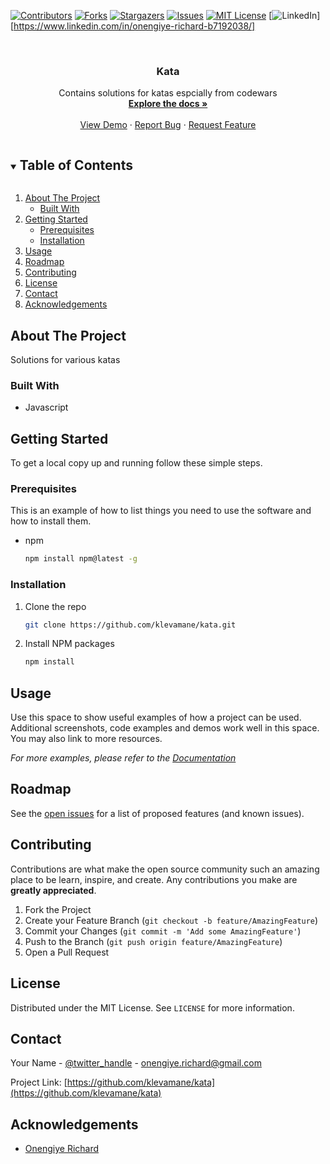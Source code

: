 <!--
*** Thanks for checking out the Best-README-Template. If you have a suggestion
*** that would make this better, please fork the repo and create a pull request
*** or simply open an issue with the tag "enhancement".
*** Thanks again! Now go create something AMAZING! :D
***
***
***
*** To avoid retyping too much info. Do a search and replace for the following:
*** github_username, repo_name, twitter_handle, email, project_title, project_description
-->

<!-- PROJECT SHIELDS -->
<!--
*** I'm using markdown "reference style" links for readability.
*** Reference links are enclosed in brackets [ ] instead of parentheses ( ).
*** See the bottom of this document for the declaration of the reference variables
*** for contributors-url, forks-url, etc. This is an optional, concise syntax you may use.
*** https://www.markdownguide.org/basic-syntax/#reference-style-links
-->

[![Contributors][contributors-shield]][contributors-url]
[![Forks][forks-shield]][forks-url]
[![Stargazers][stars-shield]][stars-url]
[![Issues][issues-shield]][issues-url]
[![MIT License][license-shield]][license-url]
[![LinkedIn][linkedin-shield]][https://www.linkedin.com/in/onengiye-richard-b7192038/]

<!-- PROJECT LOGO -->
<br />
  <h3 align="center">Kata</h3>

  <p align="center">
    Contains solutions for katas espcially from codewars
    <br />
    <a href="https://github.com/klevamane/kata"><strong>Explore the docs »</strong></a>
    <br />
    <br />
    <a href="https://github.com/klevamane/kata">View Demo</a>
    ·
    <a href="https://github.com/klevamane/kata/issues">Report Bug</a>
    ·
    <a href="https://github.com/klevamane/kata/issues">Request Feature</a>
  </p>
</p>

<!-- TABLE OF CONTENTS -->
<details open="open">
  <summary><h2 style="display: inline-block">Table of Contents</h2></summary>
  <ol>
    <li>
      <a href="#about-the-project">About The Project</a>
      <ul>
        <li><a href="#built-with">Built With</a></li>
      </ul>
    </li>
    <li>
      <a href="#getting-started">Getting Started</a>
      <ul>
        <li><a href="#prerequisites">Prerequisites</a></li>
        <li><a href="#installation">Installation</a></li>
      </ul>
    </li>
    <li><a href="#usage">Usage</a></li>
    <li><a href="#roadmap">Roadmap</a></li>
    <li><a href="#contributing">Contributing</a></li>
    <li><a href="#license">License</a></li>
    <li><a href="#contact">Contact</a></li>
    <li><a href="#acknowledgements">Acknowledgements</a></li>
  </ol>
</details>

<!-- ABOUT THE PROJECT -->

## About The Project

Solutions for various katas


### Built With

- Javascript

<!-- GETTING STARTED -->

## Getting Started

To get a local copy up and running follow these simple steps.

### Prerequisites

This is an example of how to list things you need to use the software and how to install them.

- npm
  ```sh
  npm install npm@latest -g
  ```

### Installation

1. Clone the repo
   ```sh
   git clone https://github.com/klevamane/kata.git
   ```
2. Install NPM packages
   ```sh
   npm install
   ```

<!-- USAGE EXAMPLES -->

## Usage

Use this space to show useful examples of how a project can be used. Additional screenshots, code examples and demos work well in this space. You may also link to more resources.

_For more examples, please refer to the [Documentation](https://example.com)_

<!-- ROADMAP -->

## Roadmap

See the [open issues](https://github.com/klevamane/kata/issues) for a list of proposed features (and known issues).

<!-- CONTRIBUTING -->

## Contributing

Contributions are what make the open source community such an amazing place to be learn, inspire, and create. Any contributions you make are **greatly appreciated**.

1. Fork the Project
2. Create your Feature Branch (`git checkout -b feature/AmazingFeature`)
3. Commit your Changes (`git commit -m 'Add some AmazingFeature'`)
4. Push to the Branch (`git push origin feature/AmazingFeature`)
5. Open a Pull Request

<!-- LICENSE -->

## License

Distributed under the MIT License. See `LICENSE` for more information.

<!-- CONTACT -->

## Contact

Your Name - [@twitter_handle](https://twitter.com/bitlebron) - onengiye.richard@gmail.com

Project Link: [https://github.com/klevamane/kata](https://github.com/klevamane/kata)

<!-- ACKNOWLEDGEMENTS -->

## Acknowledgements

- [Onengiye Richard](onengiye.richard@gmail.com)


<!-- MARKDOWN LINKS & IMAGES -->
<!-- https://www.markdownguide.org/basic-syntax/#reference-style-links -->

[contributors-shield]: https://img.shields.io/github/contributors/klevamane/kata.svg?style=for-the-badge
[contributors-url]: https://github.com/klevamane/kata/graphs/contributors
[forks-shield]: https://img.shields.io/github/forks/klevamane/kata.svg?style=for-the-badge
[forks-url]: https://github.com/klevamane/repo/network/members
[stars-shield]: https://img.shields.io/github/stars/klevamane/kata.svg?style=for-the-badge
[stars-url]: https://github.com/klevamane/repo/stargazers
[issues-shield]: https://img.shields.io/github/issues/klevamane/kata.svg?style=for-the-badge
[issues-url]: https://github.com/klevamane/repo/issues
[license-shield]: https://img.shields.io/github/license/klevamane/kata.svg?style=for-the-badge
[license-url]: https://github.com/klevamane/repo/blob/master/LICENSE.txt
[linkedin-shield]: https://img.shields.io/badge/-LinkedIn-black.svg?style=for-the-badge&logo=linkedin&colorB=555
[linkedin-url]: https://linkedin.com/in/klevamane
